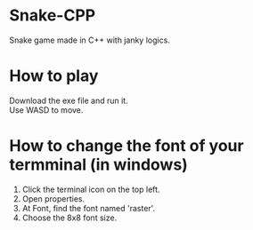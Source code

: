 # Snake-CPP
Snake game made in C++ with janky logics.

# How to play
Download the exe file and run it.<br>
Use WASD to move.

# How to change the font of your termminal (in windows)
1. Click the terminal icon on the top left.
2. Open properties.
3. At Font, find the font named 'raster'.
4. Choose the 8x8 font size.
